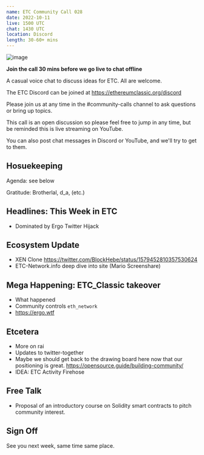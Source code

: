 ```yaml
---
name: ETC Community Call 028
date: 2022-10-11
live: 1500 UTC
chat: 1430 UTC
location: Discord
length: 30-60+ mins
---
```


![image](https://user-images.githubusercontent.com/1696942/194516801-54d8b322-5aac-43bc-bd71-8022d191f7f1.png)


**Join the call 30 mins before we go live to chat offline**

A casual voice chat to discuss ideas for ETC. All are welcome.

The ETC Discord can be joined at https://ethereumclassic.org/discord

Please join us at any time in the #community-calls channel to ask questions or bring up topics.

This call is an open discussion so please feel free to jump in any time, but be reminded this is live streaming on YouTube.

You can also post chat messages in Discord or YouTube, and we'll try to get to them.

## Hosuekeeping

Agenda: see below

Gratitude: Brotherlal, d_a, (etc.)

## Headlines: This Week in ETC

- Dominated by Ergo Twitter Hijack

## Ecosystem Update

- XEN Clone https://twitter.com/BlockHebe/status/1579452810357530624
- ETC-Network.info deep dive into site (Mario Screenshare)

## Mega Happening: ETC_Classic takeover

- What happened
- Community controls `eth_network`
- https://ergo.wtf

## Etcetera

- More on rai
- Updates to twitter-together
- Maybe we should get back to the drawing board here now that our positioning is great. https://opensource.guide/building-community/
- IDEA: ETC Activity Firehose

## Free Talk
- Proposal of an introductory course on Solidity smart contracts to pitch community interest.

## Sign Off

See you next week, same time same place.
